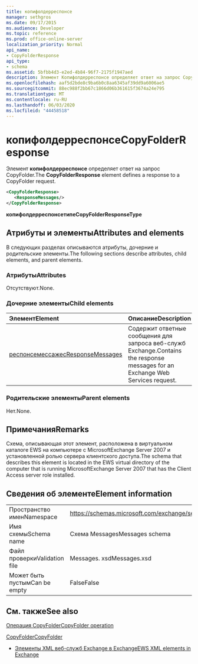 ```yaml
---
title: копифолдерреспонсе
manager: sethgros
ms.date: 09/17/2015
ms.audience: Developer
ms.topic: reference
ms.prod: office-online-server
localization_priority: Normal
api_name:
- CopyFolderResponse
api_type:
- schema
ms.assetid: 5bfbb4d3-e2ed-4b84-96f7-2175f1947aed
description: Элемент Копифолдерреспонсе определяет ответ на запрос CopyFolder.
ms.openlocfilehash: aaf5d2bde8c9ba6b0c8aa6345af39dd9a6006ae5
ms.sourcegitcommit: 88ec988f2bb67c1866d06b361615f3674a24e795
ms.translationtype: MT
ms.contentlocale: ru-RU
ms.lasthandoff: 06/03/2020
ms.locfileid: "44458518"
---
```

# <a name="copyfolderresponse"></a><span data-ttu-id="378bb-103">копифолдерреспонсе</span><span class="sxs-lookup"><span data-stu-id="378bb-103">CopyFolderResponse</span></span>

<span data-ttu-id="378bb-104">Элемент **копифолдерреспонсе** определяет ответ на запрос CopyFolder.</span><span class="sxs-lookup"><span data-stu-id="378bb-104">The **CopyFolderResponse** element defines a response to a CopyFolder request.</span></span> 
  
```xml
<CopyFolderResponse>
   <ResponseMessages/>
</CopyFolderResponse>
```

 <span data-ttu-id="378bb-105">**копифолдерреспонсетипе**</span><span class="sxs-lookup"><span data-stu-id="378bb-105">**CopyFolderResponseType**</span></span>
## <a name="attributes-and-elements"></a><span data-ttu-id="378bb-106">Атрибуты и элементы</span><span class="sxs-lookup"><span data-stu-id="378bb-106">Attributes and elements</span></span>

<span data-ttu-id="378bb-107">В следующих разделах описываются атрибуты, дочерние и родительские элементы.</span><span class="sxs-lookup"><span data-stu-id="378bb-107">The following sections describe attributes, child elements, and parent elements.</span></span>
  
### <a name="attributes"></a><span data-ttu-id="378bb-108">Атрибуты</span><span class="sxs-lookup"><span data-stu-id="378bb-108">Attributes</span></span>

<span data-ttu-id="378bb-109">Отсутствуют.</span><span class="sxs-lookup"><span data-stu-id="378bb-109">None.</span></span>
  
### <a name="child-elements"></a><span data-ttu-id="378bb-110">Дочерние элементы</span><span class="sxs-lookup"><span data-stu-id="378bb-110">Child elements</span></span>

|<span data-ttu-id="378bb-111">**Элемент**</span><span class="sxs-lookup"><span data-stu-id="378bb-111">**Element**</span></span>|<span data-ttu-id="378bb-112">**Описание**</span><span class="sxs-lookup"><span data-stu-id="378bb-112">**Description**</span></span>|
|:-----|:-----|
|[<span data-ttu-id="378bb-113">респонсемессажес</span><span class="sxs-lookup"><span data-stu-id="378bb-113">ResponseMessages</span></span>](responsemessages.md) <br/> |<span data-ttu-id="378bb-114">Содержит ответные сообщения для запроса веб-служб Exchange.</span><span class="sxs-lookup"><span data-stu-id="378bb-114">Contains the response messages for an Exchange Web Services request.</span></span>  <br/> |
   
### <a name="parent-elements"></a><span data-ttu-id="378bb-115">Родительские элементы</span><span class="sxs-lookup"><span data-stu-id="378bb-115">Parent elements</span></span>

<span data-ttu-id="378bb-116">Нет.</span><span class="sxs-lookup"><span data-stu-id="378bb-116">None.</span></span>
  
## <a name="remarks"></a><span data-ttu-id="378bb-117">Примечания</span><span class="sxs-lookup"><span data-stu-id="378bb-117">Remarks</span></span>

<span data-ttu-id="378bb-118">Схема, описывающая этот элемент, расположена в виртуальном каталоге EWS на компьютере с MicrosoftExchange Server 2007 и установленной ролью сервера клиентского доступа.</span><span class="sxs-lookup"><span data-stu-id="378bb-118">The schema that describes this element is located in the EWS virtual directory of the computer that is running MicrosoftExchange Server 2007 that has the Client Access server role installed.</span></span>
  
## <a name="element-information"></a><span data-ttu-id="378bb-119">Сведения об элементе</span><span class="sxs-lookup"><span data-stu-id="378bb-119">Element information</span></span>

|||
|:-----|:-----|
|<span data-ttu-id="378bb-120">Пространство имен</span><span class="sxs-lookup"><span data-stu-id="378bb-120">Namespace</span></span>  <br/> |https://schemas.microsoft.com/exchange/services/2006/messages  <br/> |
|<span data-ttu-id="378bb-121">Имя схемы</span><span class="sxs-lookup"><span data-stu-id="378bb-121">Schema name</span></span>  <br/> |<span data-ttu-id="378bb-122">Схема Messages</span><span class="sxs-lookup"><span data-stu-id="378bb-122">Messages schema</span></span>  <br/> |
|<span data-ttu-id="378bb-123">Файл проверки</span><span class="sxs-lookup"><span data-stu-id="378bb-123">Validation file</span></span>  <br/> |<span data-ttu-id="378bb-124">Messages. xsd</span><span class="sxs-lookup"><span data-stu-id="378bb-124">Messages.xsd</span></span>  <br/> |
|<span data-ttu-id="378bb-125">Может быть пустым</span><span class="sxs-lookup"><span data-stu-id="378bb-125">Can be empty</span></span>  <br/> |<span data-ttu-id="378bb-126">False</span><span class="sxs-lookup"><span data-stu-id="378bb-126">False</span></span>  <br/> |
   
## <a name="see-also"></a><span data-ttu-id="378bb-127">См. также</span><span class="sxs-lookup"><span data-stu-id="378bb-127">See also</span></span>



[<span data-ttu-id="378bb-128">Операция CopyFolder</span><span class="sxs-lookup"><span data-stu-id="378bb-128">CopyFolder operation</span></span>](copyfolder-operation.md)
  
[<span data-ttu-id="378bb-129">CopyFolder</span><span class="sxs-lookup"><span data-stu-id="378bb-129">CopyFolder</span></span>](copyfolder.md)


- [<span data-ttu-id="378bb-130">Элементы XML веб-служб Exchange в Exchange</span><span class="sxs-lookup"><span data-stu-id="378bb-130">EWS XML elements in Exchange</span></span>](ews-xml-elements-in-exchange.md)

